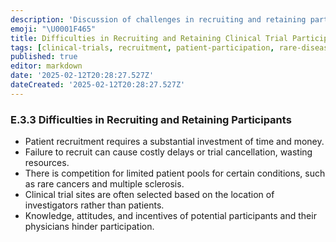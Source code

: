 ```yaml
---
description: 'Discussion of challenges in recruiting and retaining participants for clinical trials, including competition for limited patient pools and site selection based on investigator location.'
emoji: "\U0001F465"
title: Difficulties in Recruiting and Retaining Clinical Trial Participants
tags: [clinical-trials, recruitment, patient-participation, rare-diseases]
published: true
editor: markdown
date: '2025-02-12T20:28:27.527Z'
dateCreated: '2025-02-12T20:28:27.527Z'
---
```

### E.3.3 Difficulties in Recruiting and Retaining Participants

- Patient recruitment requires a substantial investment of time and money.
- Failure to recruit can cause costly delays or trial cancellation, wasting resources.
- There is competition for limited patient pools for certain conditions, such as rare cancers and multiple sclerosis.
- Clinical trial sites are often selected based on the location of investigators rather than patients.
- Knowledge, attitudes, and incentives of potential participants and their physicians hinder participation.

#
